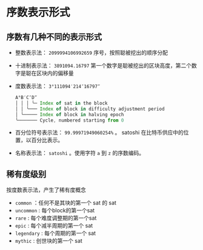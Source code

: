 # 序数表示形式

## 序数有几种不同的表示形式

- 整数表示法： `2099994106992659` 序号，按照聪被挖出的顺序分配
- 十进制表示法： `3891094.16797` 第一个数字是聪被挖出的区块高度，第二个数字是聪在区块内的偏移量
- 度数表示法： `3°111094′214″16797‴`
    
    ```jsx
    A°B′C″D‴
    │ │ │ ╰─ Index of sat in the block
    │ │ ╰─── Index of block in difficulty adjustment period
    │ ╰───── Index of block in halving epoch
    ╰─────── Cycle, numbered starting from 0
    ```
    
- 百分位符号表示法： `99.99971949060254%` 。 satoshi 在比特币供应中的位置，以百分比表示。
- 名称表示法： `satoshi` 。使用字符 `a` 到 `z` 的序数编码。

## 稀有度级别

按度数表示法，产生了稀有度概念

- `common` ：任何不是其块的第一个 sat 的 sat
- `uncommon` : 每个block的第一个sat
- `rare` : 每个难度调整期的第一个sat
- `epic` : 每个减半周期的第一个 sat
- `legendary` : 每个周期的第一个 sat
- `mythic` : 创世块的第一个 sat
